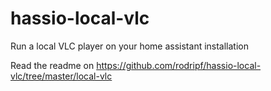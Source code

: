 # hassio-local-vlc
Run a local VLC player on your home assistant installation

Read the readme on 
https://github.com/rodripf/hassio-local-vlc/tree/master/local-vlc
